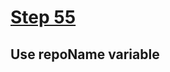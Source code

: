 # [Step 55](https://github.com/kamilkisiela/GitHunt-Lite-Angular/tree/step55)

## Use repoName variable

